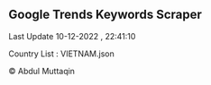 

## Google Trends Keywords Scraper 
 
Last Update 10-12-2022 , 22:41:10

Country List :
VIETNAM.json



© Abdul Muttaqin 
